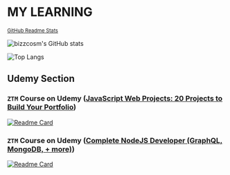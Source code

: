 # MY LEARNING

<sub><a href="https://github.com/anuraghazra/github-readme-stats">GitHub Readme Stats</a></sub>

![bizzcosm's GitHub stats](https://github-readme-stats.vercel.app/api?username=buzzcosm&show_icons=true&theme=radical)

![Top Langs](https://github-readme-stats.vercel.app/api/top-langs/?username=buzzcosm&layout=compact&theme=radical)

## Udemy Section

### `ZTM` Course on Udemy ([JavaScript Web Projects: 20 Projects to Build Your Portfolio](https://www.udemy.com/course/javascript-web-projects-to-build-your-portfolio-resume))

[![Readme Card](https://github-readme-stats.vercel.app/api/pin/?username=buzzcosm&repo=ztm-js-exercise-projects&theme=radical)](https://github.com/buzzcosm/ztm-js-exercise-projects)

### `ZTM` Course on Udemy ([Complete NodeJS Developer (GraphQL, MongoDB, + more)](https://www.udemy.com/course/complete-nodejs-developer-zero-to-mastery))

[![Readme Card](https://github-readme-stats.vercel.app/api/pin/?username=buzzcosm&repo=ztm-course-overview-Complete-NodeJS-Developer&theme=radical)](https://github.com/buzzcosm/ztm-course-overview-Complete-NodeJS-Developer)
